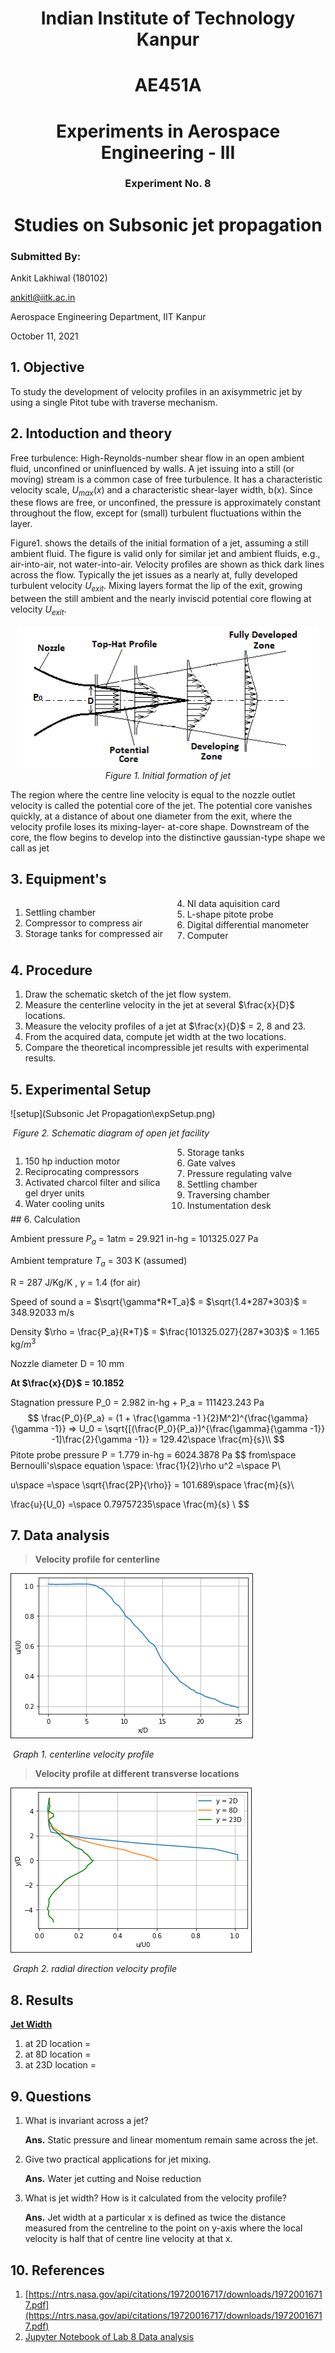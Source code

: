 <h1 align ="center">Indian Institute of Technology Kanpur</h1>





<h1 align ="center">AE451A</h1>

<h1 align = "center">Experiments in Aerospace Engineering - III</h1>





<h3 align = "center">Experiment No. 8</h3>

<h1 align = "center">Studies on Subsonic jet propagation</h1>





### Submitted By:

Ankit Lakhiwal (180102)

[ankitl@iitk.ac.in](To:ankitl@iitk.ac.in)

Aerospace Engineering Department, IIT Kanpur

October 11, 2021









## 1. Objective

To study the development of velocity profiles in an axisymmetric jet by using a single Pitot tube with traverse mechanism.

## 2. Intoduction and theory

Free turbulence: High-Reynolds-number shear flow in an open ambient  fluid, unconfined or uninfluenced by walls. A jet issuing into a still (or moving) stream is a common case of free turbulence. It has a characteristic velocity scale, $U_{max}(x)$ and a characteristic shear-layer width, b(x). Since these flows are free, or unconfined, the pressure is approximately constant throughout the flow, except for (small) turbulent fluctuations within the layer.

Figure1. shows the details of the initial formation of a jet, assuming a still ambient  fluid. The figure is valid only for similar jet and ambient  fluids, e.g., air-into-air, not water-into-air. Velocity profiles are shown as thick dark lines across the flow. Typically the jet issues as a nearly  at, fully developed turbulent velocity $U_{exit}$. Mixing layers format the lip of the exit, growing between the still ambient and the nearly inviscid potential core flowing at velocity $U_{exit}$.

<div style = "text-align:center;">
    <img src="Subsonic Jet Propagation\jet.png" alt="subsonic jet" style="zoom:100%;" />
    <figcaption style="font-style:italic;">Figure 1. Initial formation of jet</figcaption>
</div>

The region where the centre line velocity is equal to the nozzle outlet velocity is called the potential core of the jet. The potential core vanishes quickly, at a distance of about one diameter from the exit, where the velocity profile loses its mixing-layer- at-core shape. Downstream of the core, the flow begins to develop into the distinctive gaussian-type shape we call as jet




## 3. Equipment's

<div style = "columns:2;">
    <ol>
        <li>Settling chamber</li>
		<li>Compressor to compress air</li>
		<li>Storage tanks for compressed air</li>
        <li> NI data aquisition card</li>
        <li>L-shape pitote probe</li>
        <li>Digital differential manometer</li>
        <li>Computer</li>
    </ol>
</div>

## 4. Procedure

1. Draw the schematic sketch of the jet flow system.
2. Measure the centerline velocity in the jet at several $\frac{x}{D}$ locations.
3. Measure the velocity profiles of a jet at $\frac{x}{D}$ = 2, 8 and 23.
4. From the acquired data, compute jet width at the two locations.
5. Compare the theoretical incompressible jet results with experimental results.

## 5. Experimental Setup

![setup](Subsonic Jet Propagation\expSetup.png)

​										*Figure 2. Schematic diagram of open jet facility*

<div style = "columns:2;">
    <ol>
        <li>150 hp induction motor</li>
        <li>Reciprocating compressors</li>
        <li>Activated charcol filter and silica gel dryer units</li>
        <li>Water cooling units</li>
        <li>Storage tanks</li>
        <li>Gate valves</li>
        <li>Pressure regulating valve</li>
        <li>Settling chamber</li>
        <li>Traversing chamber</li>
        <li>Instumentation desk</li>
    </ol>
</div>
## 6. Calculation

Ambient pressure $P_a$ = 1atm = 29.921 in-hg = 101325.027 Pa

Ambient temprature $T_a$ = 303 K (assumed)

R = 287 J/Kg/K , 	$\gamma$ = 1.4 (for air)

Speed of sound a  = $\sqrt{\gamma*R*T_a}$ = $\sqrt{1.4*287*303}$ = 348.92033 m/s

Density $\rho = \frac{P_a}{R*T}$ = $\frac{101325.027}{287*303}$ =  1.165 kg/$m^3$

Nozzle diameter  D = 10 mm

**At  $\frac{x}{D}$ = 10.1852** 

Stagnation pressure P_0 = 2.982 in-hg + P_a = 111423.243 Pa 
$$
\frac{P_0}{P_a} = (1 + \frac{\gamma -1 }{2}M^2)^{\frac{\gamma}{\gamma -1}} => U_0 = \sqrt{[(\frac{P_0}{P_a})^{\frac{\gamma}{\gamma -1}} -1]\frac{2}{\gamma -1}} = 129.42\space \frac{m}{s}\\
$$
Pitote probe pressure P = 1.779 in-hg = 6024.3878 Pa
$$
from\space Bernoulli's\space equation \space: \frac{1}{2}\rho u^2 =\space P\\

u\space =\space \sqrt{\frac{2P}{\rho}} = 101.689\space \frac{m}{s}\\

\frac{u}{U_0} =\space 0.79757235\space  \frac{m}{s} \\
$$




## 7. Data analysis

> **Velocity profile for centerline**

<img src="Subsonic Jet Propagation\xbyD vs ubyU0.png" alt="graph" style="zoom:100%;border:1px solid;" />

​									*Graph 1. centerline velocity profile*

> **Velocity profile at different transverse locations**

<img src="Subsonic Jet Propagation\ybyD vs ubuu0.png" alt="graph" style="zoom:100%;border:1px solid;" />

​									*Graph 2. radial direction velocity profile*

## 8. Results

<u>**Jet Width**</u>

1. at 2D location = 
2. at 8D location = 
3. at 23D location = 

## 9. Questions

1. What is invariant across a jet?

   **Ans.** Static pressure and linear momentum remain same across the jet.

2. Give two practical applications for jet mixing.

   **Ans.** Water jet cutting and Noise reduction

3. What is jet width? How is it calculated from the velocity profile?

   **Ans.** Jet width at a particular x is defined as twice the distance measured from the centreline to the point on y-axis where the local velocity is half that of centre line velocity at that x. 

## 10. References

1. [https://ntrs.nasa.gov/api/citations/19720016717/downloads/19720016717.pdf](https://ntrs.nasa.gov/api/citations/19720016717/downloads/19720016717.pdf)
2. [Jupyter Notebook  of Lab 8 Data analysis]()

